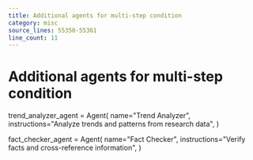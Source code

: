 ```yaml
---
title: Additional agents for multi-step condition
category: misc
source_lines: 55350-55361
line_count: 11
---
```


# Additional agents for multi-step condition
trend_analyzer_agent = Agent(
    name="Trend Analyzer",
    instructions="Analyze trends and patterns from research data",
)

fact_checker_agent = Agent(
    name="Fact Checker",
    instructions="Verify facts and cross-reference information",
)

